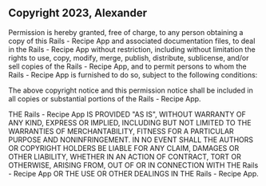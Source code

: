 ## Copyright 2023, Alexander

Permission is hereby granted, free of charge, to any person obtaining a copy of this Rails - Recipe App and associated documentation files, to deal in the Rails - Recipe App without restriction, including without limitation the rights to use, copy, modify, merge, publish, distribute, sublicense, and/or sell copies of the Rails - Recipe App, and to permit persons to whom the Rails - Recipe App is furnished to do so, subject to the following conditions:

The above copyright notice and this permission notice shall be included in all copies or substantial portions of the Rails - Recipe App.

THE Rails - Recipe App IS PROVIDED "AS IS", WITHOUT WARRANTY OF ANY KIND, EXPRESS OR IMPLIED, INCLUDING BUT NOT LIMITED TO THE WARRANTIES OF MERCHANTABILITY, FITNESS FOR A PARTICULAR PURPOSE AND NONINFRINGEMENT. IN NO EVENT SHALL THE AUTHORS OR COPYRIGHT HOLDERS BE LIABLE FOR ANY CLAIM, DAMAGES OR OTHER LIABILITY, WHETHER IN AN ACTION OF CONTRACT, TORT OR OTHERWISE, ARISING FROM, OUT OF OR IN CONNECTION WITH THE Rails - Recipe App OR THE USE OR OTHER DEALINGS IN THE Rails - Recipe App.
